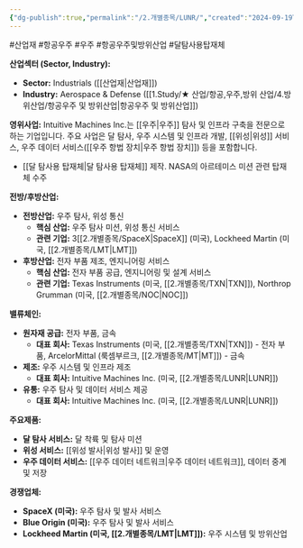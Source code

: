```yaml
---
{"dg-publish":true,"permalink":"/2.개별종목/LUNR/","created":"2024-09-19T12:00:02.712+09:00","updated":"2025-06-03T20:05:59.952+09:00"}
---
```


#산업재 #항공우주 #우주 #항공우주및방위산업 #달탐사용탑재체

**산업섹터 (Sector, Industry):**

- **Sector:** Industrials ([[산업재\|산업재]])
- **Industry:** Aerospace & Defense ([[1.Study/★ 산업/항공,우주,방위 산업/4.방위산업/항공우주 및 방위산업\|항공우주 및 방위산업]])

**영위사업:** Intuitive Machines Inc.는 [[우주\|우주]] 탐사 및 인프라 구축을 전문으로 하는 기업입니다. 주요 사업은 달 탐사, 우주 시스템 및 인프라 개발, [[위성\|위성]] 서비스, 우주 데이터 서비스([[우주 항법 장치\|우주 항법 장치]]) 등을 포함합니다.

- [[달 탐사용 탑재체\|달 탐사용 탑재체]] 제작. NASA의 아르테미스 미션 관련 탑재체 수주

**전방/후방산업:**

- **전방산업:** 우주 탐사, 위성 통신
    - **핵심 산업:** 우주 탐사 미션, 위성 통신 서비스
    - **관련 기업:** 3[[2.개별종목/SpaceX\|SpaceX]] (미국), Lockheed Martin (미국, [[2.개별종목/LMT\|LMT]])
- **후방산업:** 전자 부품 제조, 엔지니어링 서비스
    - **핵심 산업:** 전자 부품 공급, 엔지니어링 및 설계 서비스
    - **관련 기업:** Texas Instruments (미국, [[2.개별종목/TXN\|TXN]]), Northrop Grumman (미국, [[2.개별종목/NOC\|NOC]])

**밸류체인:**

- **원자재 공급:** 전자 부품, 금속
    - **대표 회사:** Texas Instruments (미국, [[2.개별종목/TXN\|TXN]]) - 전자 부품, ArcelorMittal (룩셈부르크, [[2.개별종목/MT\|MT]]) - 금속
- **제조:** 우주 시스템 및 인프라 제조
    - **대표 회사:** Intuitive Machines Inc. (미국, [[2.개별종목/LUNR\|LUNR]])
- **유통:** 우주 탐사 및 데이터 서비스 제공
    - **대표 회사:** Intuitive Machines Inc. (미국, [[2.개별종목/LUNR\|LUNR]])

**주요제품:**

- **달 탐사 서비스:** 달 착륙 및 탐사 미션
- **위성 서비스:** [[위성 발사\|위성 발사]] 및 운영
- **우주 데이터 서비스:** [[우주 데이터 네트워크\|우주 데이터 네트워크]], 데이터 중계 및 저장

**경쟁업체:**

- **SpaceX (미국):** 우주 탐사 및 발사 서비스
- **Blue Origin (미국):** 우주 탐사 및 발사 서비스
- **Lockheed Martin (미국, [[2.개별종목/LMT\|LMT]]):** 우주 시스템 및 방위산업